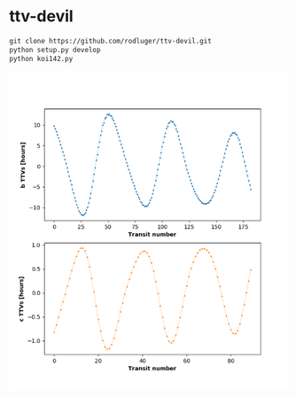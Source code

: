 # ttv-devil

```
git clone https://github.com/rodluger/ttv-devil.git
python setup.py develop
python koi142.py
```

<div align="center">
<img src="koi142.png" alt="KOI 142" width="600px">
</div>
